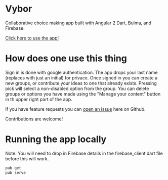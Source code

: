 # Vybor

Collaborative choice making app built with Angular 2 Dart, Bulma, and Firebase.

[Click here to use the app!](https://jerold.github.io/Vybor/)

# How does one use this thing

Sign in is done with google authentication.
The app drops your last name (replaces with just an initial) for privace.
Once signed in you can create a new groups, or contribute your ideas to one that already exists.
Pressing pick will select a non-disabled option from the group.
You can delete groups or options you have made using the "Manage your content" button in th upper right part of the app.

If you have feature requests you can [open an issue](https://github.com/jerold/Vybor/issues) here on Github.

Contributions are welcome!

# Running the app locally

Note: You will need to drop in Firebase details in the firebase_client.dart file before this will work.

```bash
pub get
pub serve
```
